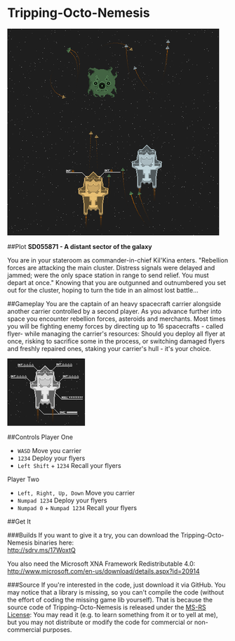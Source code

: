 Tripping-Octo-Nemesis
=====================
![The carrier](doc/screen1.png)

##Plot
**SD055871 - A distant sector of the galaxy**


You are in your stateroom as commander-in-chief Kil'Kina enters. "Rebellion forces are attacking the main cluster. Distress signals were delayed and jammed; were the only space station in range to send relief. You must depart at once." Knowing that you are outgunned and outnumbered you set out for the cluster, hoping to turn the tide in an almost lost battle...


##Gameplay
You are the captain of an heavy spacecraft carrier alongside another carrier controlled by a second player. As you advance further into space you encounter rebellion forces, asteroids and merchants. Most times you will be fighting enemy forces by directing up to 16 spacecrafts - called flyer- while managing the carrier's resources: Should you deploy all flyer at once, risking to sacrifice some in the process, or switching damaged flyers and freshly repaired ones, staking your carrier's hull - it's your choice.

![Properties of a carrier](doc/bprint1.png)

##Controls
Player One  
- `WASD` Move you carrier
- `1234` Deploy your flyers
- `Left Shift` + `1234` Recall your flyers

Player Two  
- `Left, Right, Up, Down` Move you carrier
- `Numpad 1234` Deploy your flyers
- `Numpad 0` + `Numpad 1234` Recall your flyers

##Get It

###Builds
If you want to give it a try, you can download the Tripping-Octo-Nemesis binaries here:  
http://sdrv.ms/17WoxtQ

You also need the Microsoft XNA Framework Redistributable 4.0:  
http://www.microsoft.com/en-us/download/details.aspx?id=20914


###Source
If you're interested in the code, just download it via GitHub. You may notice that a library is missing, so you can't compile the code (without the effort of coding the missing game lib yourself). That is because the source code of Tripping-Octo-Nemesis is released under the [MS-RS License](http://referencesource.microsoft.com/referencesourcelicense.aspx): You may read it (e.g. to learn something from it or to yell at me), but you may not distribute or modify the code for commercial or non-commercial purposes.
